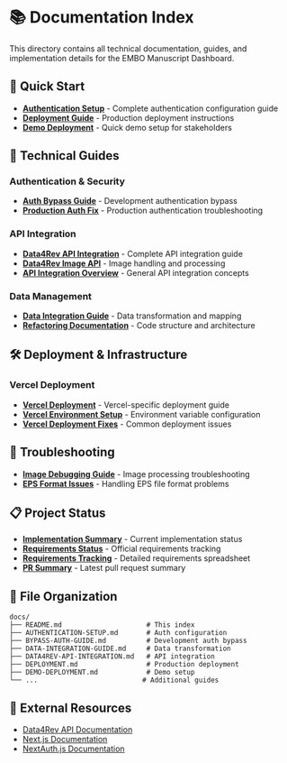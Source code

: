 # 📚 Documentation Index

This directory contains all technical documentation, guides, and implementation details for the EMBO Manuscript Dashboard.

## 🚀 Quick Start

- **[Authentication Setup](./AUTHENTICATION-SETUP.md)** - Complete authentication configuration guide
- **[Deployment Guide](./DEPLOYMENT.md)** - Production deployment instructions
- **[Demo Deployment](./DEMO-DEPLOYMENT.md)** - Quick demo setup for stakeholders

## 🔧 Technical Guides

### Authentication & Security

- **[Auth Bypass Guide](./BYPASS-AUTH-GUIDE.md)** - Development authentication bypass
- **[Production Auth Fix](./PRODUCTION-AUTH-FIX.md)** - Production authentication troubleshooting

### API Integration

- **[Data4Rev API Integration](./DATA4REV-API-INTEGRATION.md)** - Complete API integration guide
- **[Data4Rev Image API](./DATA4REV-IMAGE-API-INTEGRATION.md)** - Image handling and processing
- **[API Integration Overview](./README-API-INTEGRATION.md)** - General API integration concepts

### Data Management

- **[Data Integration Guide](./DATA-INTEGRATION-GUIDE.md)** - Data transformation and mapping
- **[Refactoring Documentation](./README-REFACTORING.md)** - Code structure and architecture

## 🛠️ Deployment & Infrastructure

### Vercel Deployment

- **[Vercel Deployment](./VERCEL-DEPLOYMENT.md)** - Vercel-specific deployment guide
- **[Vercel Environment Setup](./VERCEL-ENV-SETUP.md)** - Environment variable configuration
- **[Vercel Deployment Fixes](./VERCEL-DEPLOYMENT-FIX.md)** - Common deployment issues

## 🐛 Troubleshooting

- **[Image Debugging Guide](./IMAGE-DEBUGGING-GUIDE.md)** - Image processing troubleshooting
- **[EPS Format Issues](./EPS-FORMAT-ISSUE.md)** - Handling EPS file format problems

## 📋 Project Status

- **[Implementation Summary](./IMPLEMENTATION-SUMMARY.md)** - Current implementation status
- **[Requirements Status](./OFFICIAL-REQUIREMENTS-STATUS.md)** - Official requirements tracking
- **[Requirements Tracking](./EMBO-Requirements-Tracking.csv)** - Detailed requirements spreadsheet
- **[PR Summary](./PR-SUMMARY.md)** - Latest pull request summary

## 📁 File Organization

```
docs/
├── README.md                     # This index
├── AUTHENTICATION-SETUP.md       # Auth configuration
├── BYPASS-AUTH-GUIDE.md          # Development auth bypass
├── DATA-INTEGRATION-GUIDE.md     # Data transformation
├── DATA4REV-API-INTEGRATION.md   # API integration
├── DEPLOYMENT.md                 # Production deployment
├── DEMO-DEPLOYMENT.md            # Demo setup
└── ...                          # Additional guides
```

## 🔗 External Resources

- [Data4Rev API Documentation](https://data4rev-staging.o9l4aslf1oc42.eu-central-1.cs.amazonlightsail.com/api/docs)
- [Next.js Documentation](https://nextjs.org/docs)
- [NextAuth.js Documentation](https://next-auth.js.org/)
